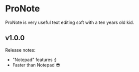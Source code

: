 # ProNote
ProNote is very useful text editing soft with a ten years old kid.
## v1.0.0
Release notes:
 - "Notepad" features :)
 - Faster than Notepad 😎
